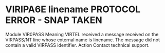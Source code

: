 # VIRIPA6E linename PROTOCOL ERROR - SNAP TAKEN
Module
    VIR0PASS
Meaning
    VIRTEL received a message received on the VIRPASS/NT line whose external name is linename. The message did not contain a valid VIRPASS identifier.
Action
    Contact technical support.

